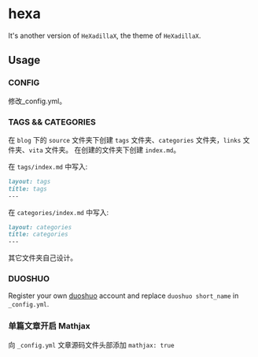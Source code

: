 # hexa

It's another version of `HeXadillaX`, the theme of `HeXadillaX`.

## Usage

### CONFIG

修改_config.yml。

### TAGS && CATEGORIES

在 `blog` 下的 `source` 文件夹下创建 `tags` 文件夹、`categories` 文件夹，`links` 文件夹、`vita` 文件夹。
在创建的文件夹下创建 `index.md`。

在 `tags/index.md` 中写入:

```markdown
layout: tags
title: tags
---
```

在 `categories/index.md` 中写入:

```markdown
layout: categories
title: categories
---
```
其它文件夹自己设计。

### DUOSHUO

Register your own [duoshuo](http://dev.duoshuo.com/docs/501e6ce1cff715f71800000d) account and replace `duoshuo short_name` in `_config.yml`.


### 单篇文章开启 Mathjax

向 `_config.yml` 文章源码文件头部添加 `mathjax: true`


